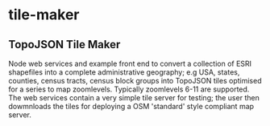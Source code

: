 # tile-maker

## TopoJSON Tile Maker

Node web services and example front end to convert a collection of ESRI shapefiles into a complete administrative geography; e.g USA, states, counties, census tracts, census block groups into TopoJSON tiles optimised for a series to map zoomlevels. Typically zoomlevels 6-11 are supported. The web services contain a very simple tile server for testing; the user then dowmnloads the tiles for deploying a OSM 'standard' style compliant map server.


